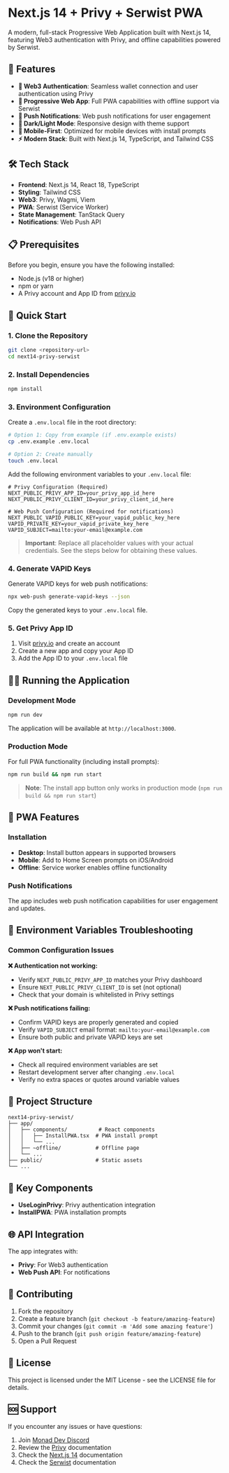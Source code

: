 # Next.js 14 + Privy + Serwist PWA

A modern, full-stack Progressive Web Application built with Next.js 14, featuring Web3 authentication with Privy, and offline capabilities powered by Serwist.

## 🚀 Features

- **🔐 Web3 Authentication**: Seamless wallet connection and user authentication using Privy
- **📱 Progressive Web App**: Full PWA capabilities with offline support via Serwist
- **🔔 Push Notifications**: Web push notifications for user engagement
- **🌙 Dark/Light Mode**: Responsive design with theme support
- **📱 Mobile-First**: Optimized for mobile devices with install prompts
- **⚡ Modern Stack**: Built with Next.js 14, TypeScript, and Tailwind CSS

## 🛠 Tech Stack

- **Frontend**: Next.js 14, React 18, TypeScript
- **Styling**: Tailwind CSS
- **Web3**: Privy, Wagmi, Viem
- **PWA**: Serwist (Service Worker)
- **State Management**: TanStack Query
- **Notifications**: Web Push API

## 📋 Prerequisites

Before you begin, ensure you have the following installed:

- Node.js (v18 or higher)
- npm or yarn
- A Privy account and App ID from [privy.io](https://privy.io)

## 🚀 Quick Start

### 1. Clone the Repository

```bash
git clone <repository-url>
cd next14-privy-serwist
```

### 2. Install Dependencies

```bash
npm install
```

### 3. Environment Configuration

Create a `.env.local` file in the root directory:

```bash
# Option 1: Copy from example (if .env.example exists)
cp .env.example .env.local

# Option 2: Create manually
touch .env.local
```

Add the following environment variables to your `.env.local` file:

```env
# Privy Configuration (Required)
NEXT_PUBLIC_PRIVY_APP_ID=your_privy_app_id_here
NEXT_PUBLIC_PRIVY_CLIENT_ID=your_privy_client_id_here

# Web Push Configuration (Required for notifications)
NEXT_PUBLIC_VAPID_PUBLIC_KEY=your_vapid_public_key_here
VAPID_PRIVATE_KEY=your_vapid_private_key_here
VAPID_SUBJECT=mailto:your-email@example.com
```

> **Important**: Replace all placeholder values with your actual credentials. See the steps below for obtaining these values.

### 4. Generate VAPID Keys

Generate VAPID keys for web push notifications:

```bash
npx web-push generate-vapid-keys --json
```

Copy the generated keys to your `.env.local` file.

### 5. Get Privy App ID

1. Visit [privy.io](https://privy.io) and create an account
2. Create a new app and copy your App ID
3. Add the App ID to your `.env.local` file

## 🏃‍♂️ Running the Application

### Development Mode

```bash
npm run dev
```

The application will be available at `http://localhost:3000`.

### Production Mode

For full PWA functionality (including install prompts):

```bash
npm run build && npm run start
```

> **Note**: The install app button only works in production mode (`npm run build && npm run start`)

## 📱 PWA Features

### Installation

- **Desktop**: Install button appears in supported browsers
- **Mobile**: Add to Home Screen prompts on iOS/Android
- **Offline**: Service worker enables offline functionality

### Push Notifications

The app includes web push notification capabilities for user engagement and updates.

## 🔧 Environment Variables Troubleshooting

### Common Configuration Issues

**❌ Authentication not working:**
- Verify `NEXT_PUBLIC_PRIVY_APP_ID` matches your Privy dashboard
- Ensure `NEXT_PUBLIC_PRIVY_CLIENT_ID` is set (not optional)
- Check that your domain is whitelisted in Privy settings

**❌ Push notifications failing:**
- Confirm VAPID keys are properly generated and copied
- Verify `VAPID_SUBJECT` email format: `mailto:your-email@example.com`
- Ensure both public and private VAPID keys are set

**❌ App won't start:**
- Check all required environment variables are set
- Restart development server after changing `.env.local`
- Verify no extra spaces or quotes around variable values

## 🔧 Project Structure

```
next14-privy-serwist/
├── app/
│   ├── components/          # React components
│   │   ├── InstallPWA.tsx  # PWA install prompt
│   │   └── ...
│   ├── ~offline/           # Offline page
│   └── ...
├── public/                 # Static assets
└── ...
```

## 🔗 Key Components

- **UseLoginPrivy**: Privy authentication integration
- **InstallPWA**: PWA installation prompts

## 🌐 API Integration

The app integrates with:

- **Privy**: For Web3 authentication
- **Web Push API**: For notifications

## 🤝 Contributing

1. Fork the repository
2. Create a feature branch (`git checkout -b feature/amazing-feature`)
3. Commit your changes (`git commit -m 'Add some amazing feature'`)
4. Push to the branch (`git push origin feature/amazing-feature`)
5. Open a Pull Request

## 📄 License

This project is licensed under the MIT License - see the LICENSE file for details.

## 🆘 Support

If you encounter any issues or have questions:

1. Join [Monad Dev Discord](https://discord.gg/monaddev)
2. Review the [Privy](https://privy.io/) documentation
3. Check the [Next.js 14](https://nextjs.org/) documentation
4. Check the [Serwist](https://serwist.pages.dev/) documentation
